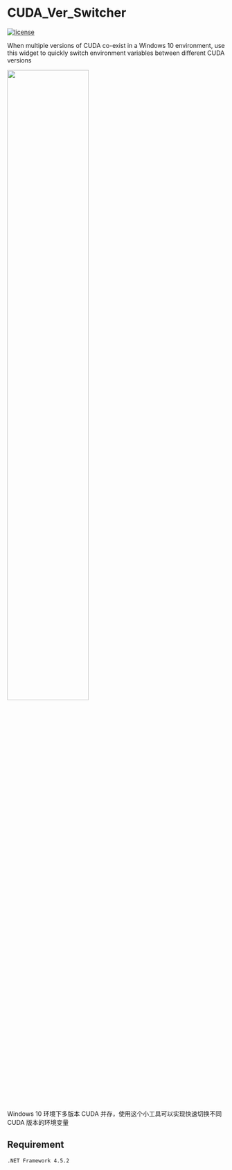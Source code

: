 # CUDA_Ver_Switcher
[![license](https://img.shields.io/github/license/MuGeminorum-Archive/CUDA_Ver_Switcher.svg)](https://github.com/MuGeminorum-Archive/CUDA_Ver_Switcher/blob/main/LICENSE)

When multiple versions of CUDA co-exist in a Windows 10 environment, use this widget to quickly switch environment variables between different CUDA versions

<img src='https://user-images.githubusercontent.com/20459298/233095672-28c8004d-c6f8-4942-bae5-6b37b9165a22.gif' width="61%"></img>

Windows 10 环境下多版本 CUDA 并存，使用这个小工具可以实现快速切换不同 CUDA 版本的环境变量

## Requirement
`.NET Framework 4.5.2`
